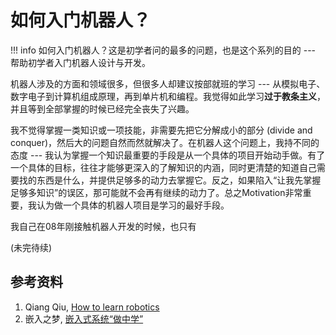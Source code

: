 # 如何入门机器人？

!!! info
	如何入门机器人？这是初学者问的最多的问题，也是这个系列的目的 --- 帮助初学者入门机器人设计与开发。

机器人涉及的方面和领域很多，但很多人却建议按部就班的学习 --- 从模拟电子、数字电子到计算机组成原理，再到单片机和编程。我觉得如此学习**过于教条主义**，并且等到全部掌握的时候已经完全丧失了兴趣。

我不觉得掌握一类知识或一项技能，非需要先把它分解成小的部分 (divide and conquer)，然后大的问题自然而然就解决了。在机器人这个问题上，我持不同的态度 --- 我认为掌握一个知识最重要的手段是从一个具体的项目开始动手做。有了一个具体的目标，往往才能够更深入的了解知识的内涵，同时更清楚的知道自己需要找的东西是什么，并提供足够多的动力去掌握它。反之，如果陷入“让我先掌握足够多知识”的误区，那可能就不会再有继续的动力了。总之Motivation非常重要，我认为做一个具体的机器人项目是学习的最好手段。

我自己在08年刚接触机器人开发的时候，也只有

(未完待续)

## 参考资料
1. Qiang Qiu, [How to learn robotics](https://qiu6401.gitbook.io/how-to-learn-robotics/)  
2. 嵌入之梦, [嵌入式系统“做中学”](https://www.eefocus.com/embedream/blog/10-12/201453_22ee1.html)
